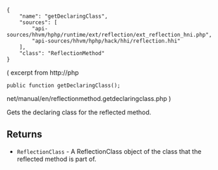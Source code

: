 ``` yamlmeta
{
    "name": "getDeclaringClass",
    "sources": [
        "api-sources/hhvm/hphp/runtime/ext/reflection/ext_reflection_hni.php",
        "api-sources/hhvm/hphp/hack/hhi/reflection.hhi"
    ],
    "class": "ReflectionMethod"
}
```




( excerpt from
http://php




``` Hack
public function getDeclaringClass();
```




net/manual/en/reflectionmethod.getdeclaringclass.php )




Gets the declaring class for the reflected method.




## Returns




+ ` ReflectionClass ` - A ReflectionClass object of the class that the
  reflected method is part of.
<!-- HHAPIDOC -->

